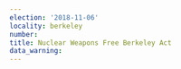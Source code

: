 ```yaml
---
election: '2018-11-06'
locality: berkeley
number: 
title: Nuclear Weapons Free Berkeley Act
data_warning: 
---
```


